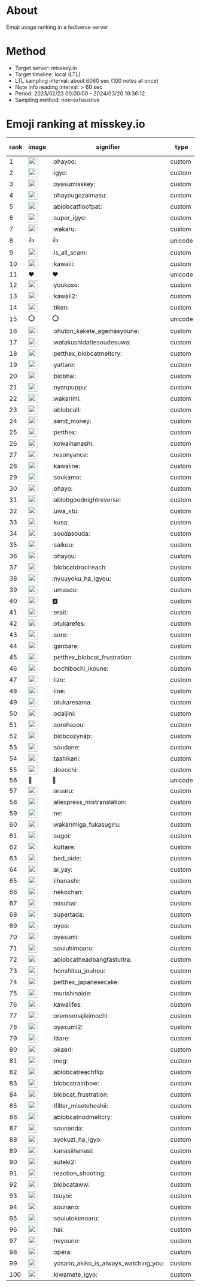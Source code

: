 # About
Emoji usage ranking in a fediverse server

# Method
- Target server: misskey.io
- Target timeline: local (LTL)
- LTL sampling interval: about 6060 sec (100 notes at once)
- Note info reading interval: > 60 sec
- Period: 2023/02/23 00:00:00 - 2024/03/20 19:36:12 
- Sampling method: non-exhaustive

# Emoji ranking at misskey.io

|rank|image|signifier|type|frequency score|
|----|----|----|----|----|
|1|<img height="24" src="https://misskey.io/emoji/ohayoo.webp">|:ohayoo:|custom|171483|
|2|<img height="24" src="https://misskey.io/emoji/igyo.webp">|:igyo:|custom|114159|
|3|<img height="24" src="https://misskey.io/emoji/oyasumisskey.webp">|:oyasumisskey:|custom|74347|
|4|<img height="24" src="https://misskey.io/emoji/ohayougozaimasu.webp">|:ohayougozaimasu:|custom|41350|
|5|<img height="24" src="https://misskey.io/emoji/ablobcatfloofpat.webp">|:ablobcatfloofpat:|custom|33648|
|6|<img height="24" src="https://misskey.io/emoji/super_igyo.webp">|:super_igyo:|custom|32285|
|7|<img height="24" src="https://misskey.io/emoji/wakaru.webp">|:wakaru:|custom|29125|
|8|👍|👍|unicode|24543|
|9|<img height="24" src="https://misskey.io/emoji/is_all_scam.webp">|:is_all_scam:|custom|23457|
|10|<img height="24" src="https://misskey.io/emoji/kawaiii.webp">|:kawaiii:|custom|21994|
|11|❤|❤|unicode|20556|
|12|<img height="24" src="https://misskey.io/emoji/youkoso.webp">|:youkoso:|custom|19655|
|13|<img height="24" src="https://misskey.io/emoji/kawaii2.webp">|:kawaii2:|custom|18978|
|14|<img height="24" src="https://misskey.io/emoji/tiken.webp">|:tiken:|custom|17124|
|15|⭕|⭕|unicode|16517|
|16|<img height="24" src="https://misskey.io/emoji/ohuton_kakete_agemasyoune.webp">|:ohuton_kakete_agemasyoune:|custom|16331|
|17|<img height="24" src="https://misskey.io/emoji/watakushidattesoudesuwa.webp">|:watakushidattesoudesuwa:|custom|16237|
|18|<img height="24" src="https://misskey.io/emoji/petthex_blobcatmeltcry.webp">|:petthex_blobcatmeltcry:|custom|15998|
|19|<img height="24" src="https://misskey.io/emoji/yattare.webp">|:yattare:|custom|15793|
|20|<img height="24" src="https://misskey.io/emoji/blobhai.webp">|:blobhai:|custom|15272|
|21|<img height="24" src="https://misskey.io/emoji/nyanpuppu.webp">|:nyanpuppu:|custom|14300|
|22|<img height="24" src="https://misskey.io/emoji/wakarimi.webp">|:wakarimi:|custom|14270|
|23|<img height="24" src="https://misskey.io/emoji/ablobcall.webp">|:ablobcall:|custom|13362|
|24|<img height="24" src="https://misskey.io/emoji/send_money.webp">|:send_money:|custom|13221|
|25|<img height="24" src="https://misskey.io/emoji/petthex.webp">|:petthex:|custom|12880|
|26|<img height="24" src="https://misskey.io/emoji/kowaihanashi.webp">|:kowaihanashi:|custom|12492|
|27|<img height="24" src="https://misskey.io/emoji/resonyance.webp">|:resonyance:|custom|11402|
|28|<img height="24" src="https://misskey.io/emoji/kawaiine.webp">|:kawaiine:|custom|11320|
|29|<img height="24" src="https://misskey.io/emoji/soukamo.webp">|:soukamo:|custom|11272|
|30|<img height="24" src="https://misskey.io/emoji/ohayo.webp">|:ohayo:|custom|10802|
|31|<img height="24" src="https://misskey.io/emoji/ablobgoodnightreverse.webp">|:ablobgoodnightreverse:|custom|10767|
|32|<img height="24" src="https://misskey.io/emoji/uwa_xtu.webp">|:uwa_xtu:|custom|10305|
|33|<img height="24" src="https://misskey.io/emoji/kusa.webp">|:kusa:|custom|9959|
|34|<img height="24" src="https://misskey.io/emoji/soudasouda.webp">|:soudasouda:|custom|9872|
|35|<img height="24" src="https://misskey.io/emoji/saikou.webp">|:saikou:|custom|9430|
|36|<img height="24" src="https://misskey.io/emoji/ohayou.webp">|:ohayou:|custom|9103|
|37|<img height="24" src="https://misskey.io/emoji/blobcatdroolreach.webp">|:blobcatdroolreach:|custom|8629|
|38|<img height="24" src="https://misskey.io/emoji/nyuuyoku_ha_igyou.webp">|:nyuuyoku_ha_igyou:|custom|8386|
|39|<img height="24" src="https://misskey.io/emoji/umasou.webp">|:umasou:|custom|7987|
|40|<img height="24" src="https://misskey.io/emoji/a.webp">|:a:|custom|7873|
|41|<img height="24" src="https://misskey.io/emoji/erait.webp">|:erait:|custom|7608|
|42|<img height="24" src="https://misskey.io/emoji/otukarefes.webp">|:otukarefes:|custom|7466|
|43|<img height="24" src="https://misskey.io/emoji/sore.webp">|:sore:|custom|7403|
|44|<img height="24" src="https://misskey.io/emoji/ganbare.webp">|:ganbare:|custom|7152|
|45|<img height="24" src="https://misskey.io/emoji/petthex_blobcat_frustration.webp">|:petthex_blobcat_frustration:|custom|7121|
|46|<img height="24" src="https://misskey.io/emoji/bochibochi_ikoune.webp">|:bochibochi_ikoune:|custom|7071|
|47|<img height="24" src="https://misskey.io/emoji/iizo.webp">|:iizo:|custom|7061|
|48|<img height="24" src="https://misskey.io/emoji/iine.webp">|:iine:|custom|6956|
|49|<img height="24" src="https://misskey.io/emoji/otukaresama.webp">|:otukaresama:|custom|6827|
|50|<img height="24" src="https://misskey.io/emoji/odaijini.webp">|:odaijini:|custom|6501|
|51|<img height="24" src="https://misskey.io/emoji/sorehasou.webp">|:sorehasou:|custom|6439|
|52|<img height="24" src="https://misskey.io/emoji/blobcozynap.webp">|:blobcozynap:|custom|6080|
|53|<img height="24" src="https://misskey.io/emoji/soudane.webp">|:soudane:|custom|5931|
|54|<img height="24" src="https://misskey.io/emoji/tashikani.webp">|:tashikani:|custom|5930|
|55|<img height="24" src="https://misskey.io/emoji/doecchi.webp">|:doecchi:|custom|5657|
|56|🎉|🎉|unicode|5576|
|57|<img height="24" src="https://misskey.io/emoji/aruaru.webp">|:aruaru:|custom|5495|
|58|<img height="24" src="https://misskey.io/emoji/aliexpress_mistranslation.webp">|:aliexpress_mistranslation:|custom|5460|
|59|<img height="24" src="https://misskey.io/emoji/ne.webp">|:ne:|custom|5432|
|60|<img height="24" src="https://misskey.io/emoji/wakarimiga_fukasugiru.webp">|:wakarimiga_fukasugiru:|custom|5393|
|61|<img height="24" src="https://misskey.io/emoji/sugoi.webp">|:sugoi:|custom|5264|
|62|<img height="24" src="https://misskey.io/emoji/kuttare.webp">|:kuttare:|custom|5237|
|63|<img height="24" src="https://misskey.io/emoji/bed_oide.webp">|:bed_oide:|custom|5150|
|64|<img height="24" src="https://misskey.io/emoji/ai_yay.webp">|:ai_yay:|custom|5142|
|65|<img height="24" src="https://misskey.io/emoji/iihanashi.webp">|:iihanashi:|custom|5074|
|66|<img height="24" src="https://misskey.io/emoji/nekochan.webp">|:nekochan:|custom|4938|
|67|<img height="24" src="https://misskey.io/emoji/misuhai.webp">|:misuhai:|custom|4882|
|68|<img height="24" src="https://misskey.io/emoji/supertada.webp">|:supertada:|custom|4839|
|69|<img height="24" src="https://misskey.io/emoji/oyoo.webp">|:oyoo:|custom|4826|
|70|<img height="24" src="https://misskey.io/emoji/oyasumi.webp">|:oyasumi:|custom|4805|
|71|<img height="24" src="https://misskey.io/emoji/souiuhimoaru.webp">|:souiuhimoaru:|custom|4742|
|72|<img height="24" src="https://misskey.io/emoji/ablobcatheadbangfastultra.webp">|:ablobcatheadbangfastultra:|custom|4717|
|73|<img height="24" src="https://misskey.io/emoji/honshitsu_jouhou.webp">|:honshitsu_jouhou:|custom|4661|
|74|<img height="24" src="https://misskey.io/emoji/petthex_japanesecake.webp">|:petthex_japanesecake:|custom|4563|
|75|<img height="24" src="https://misskey.io/emoji/murishinaide.webp">|:murishinaide:|custom|4517|
|76|<img height="24" src="https://misskey.io/emoji/kawaiifes.webp">|:kawaiifes:|custom|4459|
|77|<img height="24" src="https://misskey.io/emoji/oremoonajikimochi.webp">|:oremoonajikimochi:|custom|4249|
|78|<img height="24" src="https://misskey.io/emoji/oyasumi2.webp">|:oyasumi2:|custom|4222|
|79|<img height="24" src="https://misskey.io/emoji/ittare.webp">|:ittare:|custom|4067|
|80|<img height="24" src="https://misskey.io/emoji/okaeri.webp">|:okaeri:|custom|4022|
|81|<img height="24" src="https://misskey.io/emoji/mog.webp">|:mog:|custom|3989|
|82|<img height="24" src="https://misskey.io/emoji/ablobcatreachflip.webp">|:ablobcatreachflip:|custom|3977|
|83|<img height="24" src="https://misskey.io/emoji/blobcatrainbow.webp">|:blobcatrainbow:|custom|3951|
|84|<img height="24" src="https://misskey.io/emoji/blobcat_frustration.webp">|:blobcat_frustration:|custom|3868|
|85|<img height="24" src="https://misskey.io/emoji/ifilter_misetehoshii.webp">|:ifilter_misetehoshii:|custom|3855|
|86|<img height="24" src="https://misskey.io/emoji/ablobcatnodmeltcry.webp">|:ablobcatnodmeltcry:|custom|3843|
|87|<img height="24" src="https://misskey.io/emoji/sounanda.webp">|:sounanda:|custom|3723|
|88|<img height="24" src="https://misskey.io/emoji/syokuzi_ha_igyo.webp">|:syokuzi_ha_igyo:|custom|3675|
|89|<img height="24" src="https://misskey.io/emoji/kanasiihanasi.webp">|:kanasiihanasi:|custom|3610|
|90|<img height="24" src="https://misskey.io/emoji/suteki2.webp">|:suteki2:|custom|3582|
|91|<img height="24" src="https://misskey.io/emoji/reaction_shooting.webp">|:reaction_shooting:|custom|3572|
|92|<img height="24" src="https://misskey.io/emoji/blobcataww.webp">|:blobcataww:|custom|3524|
|93|<img height="24" src="https://misskey.io/emoji/tsuyoi.webp">|:tsuyoi:|custom|3471|
|94|<img height="24" src="https://misskey.io/emoji/sounano.webp">|:sounano:|custom|3443|
|95|<img height="24" src="https://misskey.io/emoji/souiutokimoaru.webp">|:souiutokimoaru:|custom|3390|
|96|<img height="24" src="https://misskey.io/emoji/hai.webp">|:hai:|custom|3381|
|97|<img height="24" src="https://misskey.io/emoji/neyoune.webp">|:neyoune:|custom|3364|
|98|<img height="24" src="https://misskey.io/emoji/opera.webp">|:opera:|custom|3244|
|99|<img height="24" src="https://misskey.io/emoji/yosano_akiko_is_always_watching_you.webp">|:yosano_akiko_is_always_watching_you:|custom|3198|
|100|<img height="24" src="https://misskey.io/emoji/kiwamete_igyo.webp">|:kiwamete_igyo:|custom|3119|
